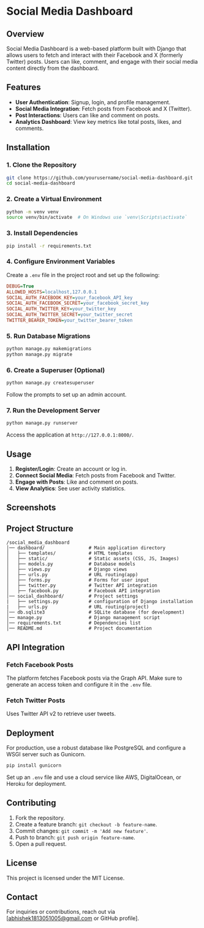 # Social Media Dashboard

## Overview
Social Media Dashboard is a web-based platform built with Django that allows users to fetch and interact with their Facebook and X (formerly Twitter) posts. Users can like, comment, and engage with their social media content directly from the dashboard.

## Features
- **User Authentication**: Signup, login, and profile management.
- **Social Media Integration**: Fetch posts from Facebook and X (Twitter).
- **Post Interactions**: Users can like and comment on posts.
- **Analytics Dashboard**: View key metrics like total posts, likes, and comments.

## Installation

### 1. Clone the Repository
```bash
git clone https://github.com/yourusername/social-media-dashboard.git
cd social-media-dashboard
```

### 2. Create a Virtual Environment
```bash
python -m venv venv
source venv/bin/activate  # On Windows use `venv\Scripts\activate`
```

### 3. Install Dependencies
```bash
pip install -r requirements.txt
```

### 4. Configure Environment Variables
Create a `.env` file in the project root and set up the following:
```ini
DEBUG=True
ALLOWED_HOSTS=localhost,127.0.0.1
SOCIAL_AUTH_FACEBOOK_KEY=your_facebook_API_key
SOCIAL_AUTH_FACEBOOK_SECRET=your_facebook_secret_key
SOCIAL_AUTH_TWITTER_KEY=your_twitter_key
SOCIAL_AUTH_TWITTER_SECRET=your_twitter_secret
TWITTER_BEARER_TOKEN=your_twitter_bearer_token
```

### 5. Run Database Migrations
```bash
python manage.py makemigrations
python manage.py migrate
```

### 6. Create a Superuser (Optional)
```bash
python manage.py createsuperuser
```
Follow the prompts to set up an admin account.

### 7. Run the Development Server
```bash
python manage.py runserver
```
Access the application at `http://127.0.0.1:8000/`.

## Usage
1. **Register/Login**: Create an account or log in.
2. **Connect Social Media**: Fetch posts from Facebook and Twitter.
3. **Engage with Posts**: Like and comment on posts.
4. **View Analytics**: See user activity statistics.

## Screenshots

## Project Structure
```
/social_media_dashboard
│── dashboard/                # Main application directory
│   ├── templates/            # HTML templates
│   ├── static/               # Static assets (CSS, JS, Images)
│   ├── models.py             # Database models
│   ├── views.py              # Django views
│   ├── urls.py               # URL routing(app)
│   ├── forms.py              # Forms for user input
│   ├── twitter.py            # Twitter API integration
│   ├── facebook.py           # Facebook API integration
│── social_dashboard/         # Project settings
|   ├── settings.py           # configuration of Django installation
|   ├── urls.py               # URL routing(project)
│── db.sqlite3                # SQLite database (for development)
│── manage.py                 # Django management script
│── requirements.txt          # Dependencies list
│── README.md                 # Project documentation
```

## API Integration
### Fetch Facebook Posts
The platform fetches Facebook posts via the Graph API. Make sure to generate an access token and configure it in the `.env` file.

### Fetch Twitter Posts
Uses Twitter API v2 to retrieve user tweets.

## Deployment
For production, use a robust database like PostgreSQL and configure a WSGI server such as Gunicorn.
```bash
pip install gunicorn
```
Set up an `.env` file and use a cloud service like AWS, DigitalOcean, or Heroku for deployment.

## Contributing
1. Fork the repository.
2. Create a feature branch: `git checkout -b feature-name`.
3. Commit changes: `git commit -m 'Add new feature'`.
4. Push to branch: `git push origin feature-name`.
5. Open a pull request.

## License
This project is licensed under the MIT License.

## Contact
For inquiries or contributions, reach out via [abhishek1813051005@gmail.com or GitHub profile].

